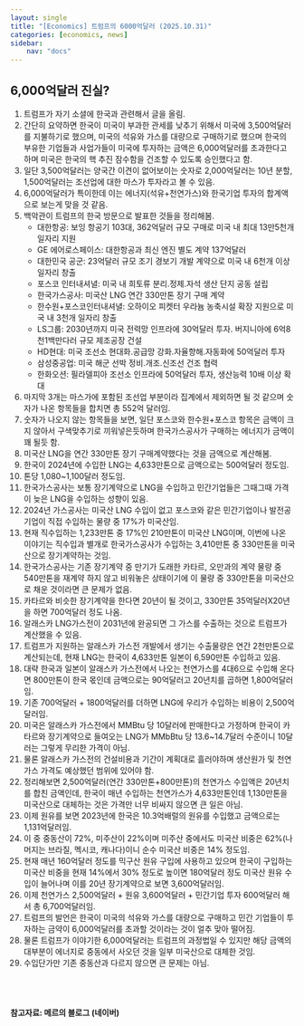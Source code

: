 ```yaml
---
layout: single
title: "[Economics] 트럼프의 6000억달러 (2025.10.31)"
categories: [economics, news]
sidebar:
    nav: "docs"
---
```


## 6,000억달러 진실?
1. 트럼프가 자기 소셜에 한국과 관련해서 글을 올림.
1. 간단히 요약하면 한국이 미국이 부과한 관세를 낮추기 위해서 미국에 3,500억달러를 지불하기로 했으며, 미국의 석유와 가스를 대량으로 구매하기로 했으며 한국의 부유한 기업들과 사업가들이 미국에 투자하는 금액은 6,000억달러를 초과한다고 하며 미국은 한국의 핵 추진 잠수함을 건조할 수 있도록 승인했다고 함.
1. 일단 3,500억달러는 양국간 이견이 없어보이는 숫자로 2,000억달러는 10년 분할, 1,500억달러는 조선업에 대한 마스가 투자라고 볼 수 있음.
1. 6,000억달러가 특이한데 이는 에너지(석유+천연가스)와 한국기업 투자의 합계액으로 보는게 맞을 것 같음.
1. 백악관이 트럼프의 한국 방문으로 발표한 것들을 정리해봄.
    - 대한항공: 보잉 항공기 103대, 362억달러 규모 구매로 미국 내 최대 13만5천개 일자리 지원
    - GE 에어로스페이스: 대한항공과 최신 엔진 별도 계약 137억달러
    - 대한민국 공군: 23억달러 규모 조기 경보기 개발 계약으로 미국 내 6천개 이상 일자리 창출
    - 포스코 인터내셔녈: 미국 내 희토류 분리.정제.자석 생산 단지 공동 설립
    - 한국가스공사: 미국산 LNG 연간 330만톤 장기 구매 계약
    - 한수원+포스코인터내셔녈: 오하이오 피켓터 우라늄 농축시설 확장 지원으로 미국 내 3천개 일자리 창출
    - LS그룹: 2030년까지 미국 전력망 인프라에 30억달러 투자. 버지니아에 6억8천1백만다러 규모 제조공장 건설
    - HD현대: 미국 조선소 현대화.공급망 강화.자율향해.자동화에 50억달러 투자
    - 삼성중공업: 미국 해군 선박 정비.개조.신조선 건조 협력
    - 한화오션: 필라델피아 조선소 인프라에 50억달러 투자, 생산능력 10배 이상 확대
1. 마지막 3개는 마스가에 포함된 조선업 부분이라 집계에서 제외하면 될 것 같으며 숫자가 나온 항목들을 합치면 총 552억 달러임.
1. 숫자가 나오지 않는 항목들을 보면, 일단 포스코와 한수원+포스코 항목은 금액이 크지 않아서 구색맞추기로 끼워넣은듯하며 한국가스공사가 구매하는 에너지가 금액이 꽤 될듯 함.
1. 미국산 LNG을 연간 330만톤 장기 구매계약했다는 것을 금액으로 계산해봄.
1. 한국이 2024년에 수입한 LNG는 4,633만톤으로 금액으로는 500억달러 정도임.
1. 톤당 1,080~1,100달러 정도임.
1. 한국가스공사는 보통 장기계약으로 LNG을 수입하고 민간기업들은 그때그때 가격이 늦은 LNG을 수입하는 성향이 있음.
1. 2024년 가스공사는 미국산 LNG 수입이 없고 포스코와 같은 민간기업이나 발전공기업이 직접 수입하는 물량 중 17%가 미국산임.
1. 현재 직수입하는 1,233만톤 중 17%인 210만톤이 미국산 LNG이며, 이번에 나온 이야기는 직수입과 별개로 한국가스공사가 수입하는 3,410만톤 중 330만톤을 미국산으로 장기계약하는 것임.
1. 한국가스공사는 기존 장기계약 중 만기가 도래한 카타르, 오만과의 계약 물량 중 540만톤을 재계약 하지 않고 비워놓은 상태이기에 이 물량 중 330만톤을 미국산으로 채운 것이라면 큰 문제가 없음.
1. 카타르와 비슷한 장기계약을 한다면 20년이 될 것이고, 330만톤 35억달러X20년을 하면 700억달러 정도 나옴.
1. 알래스카 LNG가스전이 2031년에 완공되면 그 가스를 수출하는 것으로 트럼프가 계산했을 수 있음.
1. 트럼프가 지원하는 알래스카 가스전 개발에서 생기는 수출물량은 연간 2천만톤으로 계산되는데, 현재 LNG는 한국이 4,633만톤 일본이 6,590만톤 수입하고 있음.
1. 대략 한국과 일본이 알래스카 가스전에서 나오는 천연가스를 4대6으로 수입해 온다면 800만톤이 한국 몫인데 금액으로는 90억달러고 20년치를 곱하면 1,800억달러임.
1. 기존 700억달러 + 1800억달러를 더하면 LNG에 우리가 수입하는 비용이 2,500억달러임.
1. 미국은 알래스카 가스전에서 MMBtu 당 10달러에 판매한다고 가정하며 한국이 카타르와 장기계약으로 들여오는 LNG가 MMbBtu 당 13.6~14.7달러 수준이니 10달러는 그렇게 무리한 가격이 아님.
1. 물론 알래스카 가스전의 건설비용과 기간이 계획대로 흘러야하며 생산원가 및 천연가스 가격도 예상했던 범위에 있어야 함.
1. 정리해보면 2,500억달러(연간 330만톤+800만톤)의 천연가스 수입액은 20년치를 합친 금액인데, 한국이 매년 수입하는 천연가스가 4,633만톤인데 1,130만톤을 미국산으로 대체하는 것은 가격만 너무 비싸지 않으면 큰 일은 아님.
1. 이제 원유를 보면 2023년에 한국은 10.3억배럴의 원유를 수입했고 금액으로는 1,131억달러임.
1. 이 중 중동산이 72%, 미주산이 22%이며 미주산 중에서도 미국산 비중은 62%(나머지는 브라질, 멕시코, 캐나다)이니 순수 미국산 비중은 14% 정도임.
1. 현재 매년 160억달러 정도를 믹구산 원유 구입에 사용하고 있으며 한국이 구입하는 미국산 비중을 현재 14%에서 30% 정도로 높이면 180억달러 정도 미국산 원유 수입이 늘어나며 이를 20년 장기계약으로 보면 3,600억달러임.
1. 이제 천연가스 2,500억달러 + 원유 3,600억달러 + 민간기업 투자 600억달러 해서 총 6,700억달러임.
1. 트럼프의 발언은 한국이 미국의 석유와 가스를 대량으로 구매하고 민간 기업들이 투자하는 금약이 6,000억달러를 초과할 것이라는 것이 얼추 맞아 떨어짐.
1. 물론 트럼프가 이야기한 6,000억달러는 트럼프의 과정법일 수 있지만 해당 금액의 대부분이 에너지로 중동에서 사오던 것을 일부 미국산으로 대체한 것임.
1. 수입단가만 기존 중동산과 다르지 않으면 큰 문제는 아님.




<br/>
<br/>

#### 참고자료: 메르의 블로그 (네이버)
